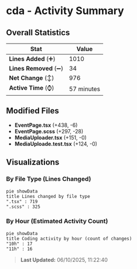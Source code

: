 # cda - Activity Summary 

## Overall Statistics

| Stat                   | Value                                                             |
| ---------------------- | ----------------------------------------------------------------- |
| **Lines Added** (➕)   | 1010                                          |
| **Lines Removed** (➖) | 34                                        |
| **Net Change** (↕)    | 976                |
| **Active Time** (⌚)   | 57 minutes |


## Modified Files
- **EventPage.tsx** (+438, -6)
- **EventPage.scss** (+297, -28)
- **MediaUploader.tsx** (+151, -0)
- **MediaUploade.test.tsx** (+124, -0)

## Visualizations

### By File Type (Lines Changed)

```mermaid
pie showData
title Lines changed by file type
".tsx" : 719
".scss" : 325
```

### By Hour (Estimated Activity Count)

```mermaid
pie showData
title Coding activity by hour (count of changes)
"10h" : 17
"11h" : 16
```


> **Last Updated:** 06/10/2025, 11:22:40